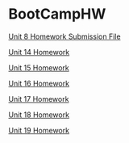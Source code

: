 # BootCampHW

[Unit 8 Homework Submission File](https://github.com/jbutterfield15/BootCampHW/blob/86399cfabf58ee40671a53b82d52d91e8f334cc5/Unit%208%20Homework%20-%20Networking%20Fundamentals/Unit%208%20Homework%20Submission%20File.md)

[Unit 14 Homework](https://github.com/jbutterfield15/BootCampHW/blob/main/Unit%2014%20Homework/Unit%2014%20Homework.md)

[Unit 15 Homework](https://github.com/jbutterfield15/BootCampHW/blob/main/Unit%2015%20Homework/Unit%2015%20Homework.md)

[Unit 16 Homework](https://github.com/jbutterfield15/BootCampHW/blob/main/Unit%2016%20Homework/Unit%2016%20Homework.md)

[Unit 17 Homework]()

[Unit 18 Homework]()

[Unit 19 Homework]()

